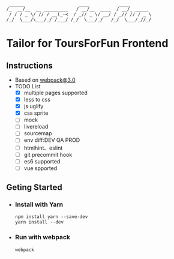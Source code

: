 	 ______                    ____           ____        
	/_  __/__  __ _________   / __/__  ____  / __/_ _____ 
	 / / / _ \/ // / __(_-<  / _// _ \/ __/ / _// // / _ \
	/_/  \___/\___/_/ /___/ /_/  \___/_/   /_/  \___/_//_/


# Tailor for ToursForFun Frontend

## Instructions
- Based on webpack@3.0
- TODO List
	- [x] multiple pages supported
	- [x] less to css
	- [x] js uglify
	- [x] css sprite
	- [ ] mock
	- [ ] livereload
	- [ ] sourcemap
	- [ ] env diff:DEV QA PROD
	- [ ] htmlhint、eslint
	- [ ] git precommit hook
	- [ ] es6 supported
	- [ ] vue spported

## Geting Started
- ### Install with Yarn
	
    ```
    npm install yarn --save-dev	
	yarn install --dev
    ```
- ### Run with webpack
    
    ```
	webpack
    ```

